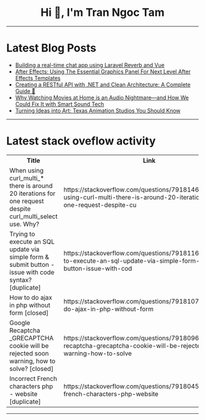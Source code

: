<h1 align="center">Hi 👋, I'm Tran Ngoc Tam</h1>

---

# Latest Blog Posts 
<!-- BLOG-POST-LIST:START -->
- [Building a real-time chat app using Laravel Reverb and Vue](https://dev.to/logrocket/building-a-real-time-chat-app-using-laravel-reverb-and-vue-cfe)
- [After Effects: Using The Essential Graphics Panel For Next Level After Effects Templates](https://dev.to/kocreative/project-using-the-essential-graphics-panel-for-next-level-after-effects-templates-5405)
- [Creating a RESTful API with .NET and Clean Architecture: A Complete Guide 🚀](https://dev.to/tak1maker/creating-a-restful-api-with-net-and-clean-architecture-a-complete-guide-1078)
- [Why Watching Movies at Home is an Audio Nightmare—and How We Could Fix It with Smart Sound Tech](https://dev.to/chefderschwaetzer/why-watching-movies-at-home-is-an-audio-nightmare-and-how-we-could-fix-it-with-smart-sound-tech-1eap)
- [Turning Ideas into Art: Texas Animation Studios You Should Know](https://dev.to/cloudanimations/turning-ideas-into-art-texas-animation-studios-you-should-know-27jo)
<!-- BLOG-POST-LIST:END -->

---

# Latest stack oveflow activity
<table>
  <tr><th>Title</th><th>Link</th></tr>
  <!-- STACKOVERFLOW:START --><tr><td>When using curl_multi_* there is around 20 iterations for one request despite curl_multi_select use. Why?</td><td>https://stackoverflow.com/questions/79181460/when-using-curl-multi-there-is-around-20-iterations-for-one-request-despite-cu</td></tr><tr><td>Trying to execute an SQL update via simple form &amp; submit button - issue with code syntax? [duplicate]</td><td>https://stackoverflow.com/questions/79181165/trying-to-execute-an-sql-update-via-simple-form-submit-button-issue-with-cod</td></tr><tr><td>How to do ajax in php without form [closed]</td><td>https://stackoverflow.com/questions/79181079/how-to-do-ajax-in-php-without-form</td></tr><tr><td>Google Recaptcha _GRECAPTCHA cookie will be rejected soon warning, how to solve? [closed]</td><td>https://stackoverflow.com/questions/79180966/google-recaptcha-grecaptcha-cookie-will-be-rejected-soon-warning-how-to-solve</td></tr><tr><td>Incorrect French characters php - website [duplicate]</td><td>https://stackoverflow.com/questions/79180458/incorrect-french-characters-php-website</td></tr><!-- STACKOVERFLOW:END -->
</table>

---


